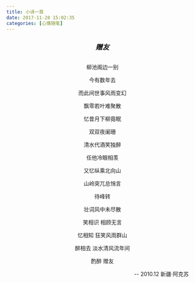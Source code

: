 ```yaml
---
title: 小诗一首
date: 2017-11-28 15:02:35
categories: [心情随笔]
---
```


<html>
    <h5 style="text-align:center;font-size:18px;font-weight:600;">赠友</h5><div style="text-align:center">
        <p>柳池阁边一别</p><p>今有数年去</p><p>而此间世事风雨变幻</p><p>飘零若叶难聚散</p><p>忆昔月下柳竟眠</p><p>双双夜阑珊</p><p>清水代酒笑独醉</p><p>任他冷眼相羡</p><p>又忆纵乘北向山</p><p>山岭突兀总悄言</p><p>待峰转</p><p>壮词风中未尽散</p><p>笑相识 相顾无言</p><p>忆相知 狂笑风雨群山</p><p>醉相去 淡水清风流年间</p><p> 酌醉 赠友</p>
        <p style="text-align:right;padding:0 5%">-- 2010.12 新疆·阿克苏</p>
    </div>
</html>





